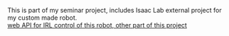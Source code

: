 This is part of my seminar project, includes Isaac Lab external project for my custom made robot.<br />
[web API for IRL control of this robot, other part of this project](https://github.com/Lukasisnot/SeminarProject)
